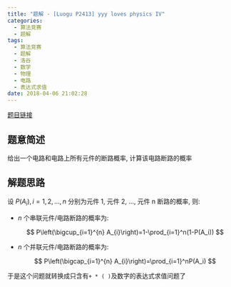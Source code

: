 ```yaml
---
title: "题解 - [Luogu P2413] yyy loves physics IV"
categories:
  - 算法竞赛
  - 题解
tags:
  - 算法竞赛
  - 题解
  - 洛谷
  - 数学
  - 物理
  - 电路
  - 表达式求值
date: 2018-04-06 21:02:28
---
```


[题目链接](https://www.luogu.com.cn/problem/P2413)

<!-- more -->

## 题意简述

给出一个电路和电路上所有元件的断路概率, 计算该电路断路的概率

## 解题思路

设 $P(A_{i}),i=1,2,...,n$ 分别为元件 1, 元件 2, ..., 元件 n 断路的概率, 则:

- $n$ 个串联元件/电路断路的概率为:

  $$
  P\left(\bigcup_{i=1}^{n} A_{i}\right)=1-\prod_{i=1}^n(1-P(A_i))
  $$

- $n$ 个并联元件/电路断路的概率为:

  $$
  P\left(\bigcap_{i=1}^{n} A_{i}\right)=\prod_{i=1}^nP(A_i)
  $$

于是这个问题就转换成只含有`+ * ( )`及数字的表达式求值问题了

